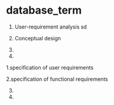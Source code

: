 # database_term

<Process>

1. User-requirement analysis sd

2. Conceptual design

3. 

4. 

<Result of the process>

1.specification of user requirements

2.specification of functional requirements

3. 

4. 
